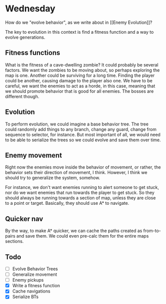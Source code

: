 # Wednesday
How do we "evolve behavior", as we write about in [[Enemy Evolution]]? 

The key to evolution in this context is find a fitness function and a way to evolve generations.

## Fitness functions
What is the fitness of a cave-dwelling zombie? 
It could probably be several factors. We want the zombies to be moving about, so perhaps exploring the map is one. Another could be surviving for a long time. Finding the player could be another, causing damage to the player also one. We have to be careful, we want the enemies to act as a horde, in this case, meaning that we should promote behavior that is good for all enemies.
The bosses are different though.
## Evolution
To perform evolution, we could imagine a base behavior tree. The tree could randomly add things to any branch, change any guard, change from sequence to selector, for instance. But most important of all, we would need to be able to serialize the trees so we could evolve and save them over time.
## Enemy movement
Right now the enemies move inside the behavior of movement, or rather, the behavior sets their direction of movement, I think. However, I think we should try to generalize the system, somehow.

For instance, we don't want enemies running to alert someone to get stuck, nor do we want enemies that run towards the player to get stuck. So they should always be running towards a section of map, unless they are close to a point or target. Basically, they should use A* to navigate.

## Quicker nav
By the way, to make A* quicker, we can cache the paths created as from-to-pairs and save them. We could even pre-calc them for the entire maps sections. 

## Todo
- [ ] Evolve Behavior Trees
- [ ] Generalize movement
- [ ] Enemy pickups
- [x] Write a fitness function
- [x] Cache navigations
- [x] Serialize BTs
